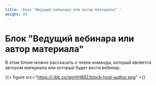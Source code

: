 ```yaml
---
title: 'Блок "Ведущий вебинара или автор материала" '
weight: 80
---
```

# Блок "Ведущий вебинара или автор материала"

В этом блоке можно рассказать о члене команды, который является автором материала или который будет вести вебинар. 

{{< figure src="https://i.ibb.co/gmHH88Z/block-host-author.png" >}}



